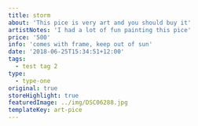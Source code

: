 ```yaml
---
title: storm
about: 'This pice is very art and you should buy it'
artistNotes: 'I had a lot of fun painting this pice'
price: '500'
info: 'comes with frame, keep out of sun'
date: '2018-06-25T15:34:51+12:00'
tags:
  - test tag 2
type: 
  - type-one
original: true
storeHighlight: true
featuredImage: ../img/DSC06288.jpg
templateKey: art-pice
---
```

